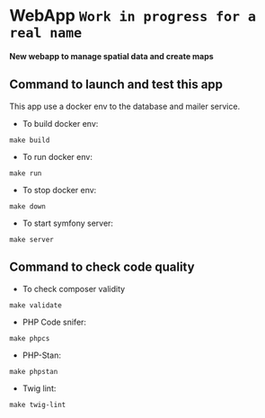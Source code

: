 # WebApp `Work in progress for a real name`
**New webapp to manage spatial data and create maps**

## Command to launch and test this app
This app use a docker env to the database and mailer service.
* To build docker env:
````shell
make build
````
* To run docker env:
````shell
make run
````
* To stop docker env:
````shell
make down
````
* To start symfony server:
````shell
make server
````

## Command to check code quality
* To check composer validity
````shell
make validate
````
* PHP Code snifer:
````shell
make phpcs
````
* PHP-Stan:
````shell
make phpstan
````
* Twig lint:
````shell
make twig-lint
````

